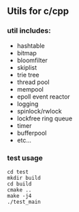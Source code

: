 ## Utils for c/cpp
### util includes:
- hashtable
- bitmap
- bloomfilter
- skiplist
- trie tree
- thread pool
- mempool
- epoll event reactor
- logging
- spinlock/rwlock
- lockfree ring queue
- timer
- bufferpool
- etc...

### test usage
```
cd test
mkdir build
cd build
cmake ..
make -j4
./test_main
```

